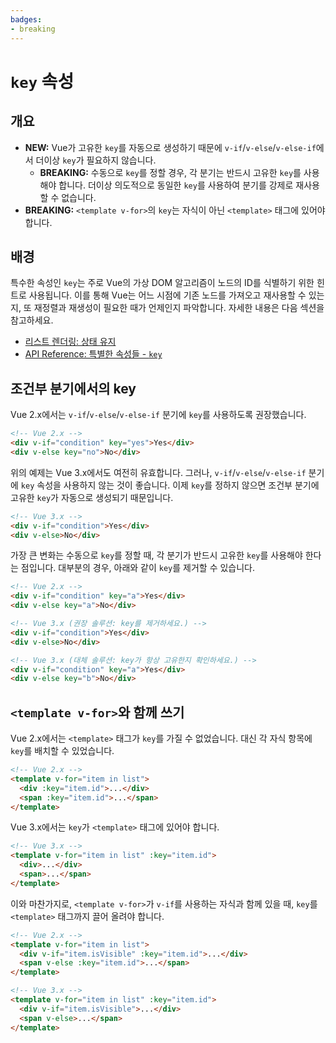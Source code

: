 ```yaml
---
badges:
- breaking
---
```


# `key` 속성 <migrationbadges badges="$frontmatter.badges"></migrationbadges>

## 개요

- **NEW:** Vue가 고유한 `key`를 자동으로 생성하기 때문에 `v-if`/`v-else`/`v-else-if`에서 더이상 `key`가 필요하지 않습니다.
    - **BREAKING:** 수동으로 `key`를 정할 경우, 각 분기는 반드시 고유한 `key`를 사용해야 합니다. 더이상 의도적으로 동일한 `key`를 사용하여 분기를 강제로 재사용할 수 없습니다.
- **BREAKING:** `<template v-for>`의 `key`는 자식이 아닌 `<template>` 태그에 있어야 합니다.

## 배경

특수한 속성인 `key`는 주로 Vue의 가상 DOM 알고리즘이 노드의 ID를 식별하기 위한 힌트로 사용됩니다. 이를 통해 Vue는 어느 시점에 기존 노드를 가져오고 재사용할 수 있는지, 또 재정렬과 재생성이 필요한 때가 언제인지 파악합니다. 자세한 내용은 다음 섹션을 참고하세요.

- [리스트 렌더링: 상태 유지](/ko-KR/guide/list.html#maintaining-state)
- [API Reference: 특별한 속성들 - `key`](/ko-KR/api/special-attributes.html#key)

## 조건부 분기에서의 key

Vue 2.x에서는 `v-if`/`v-else`/`v-else-if` 분기에 `key`를 사용하도록 권장했습니다.

```html
<!-- Vue 2.x -->
<div v-if="condition" key="yes">Yes</div>
<div v-else key="no">No</div>
```

위의 예제는 Vue 3.x에서도 여전히 유효합니다. 그러나, `v-if`/`v-else`/`v-else-if` 분기에 `key` 속성을 사용하지 않는 것이 좋습니다. 이제 `key`를 정하지 않으면 조건부 분기에 고유한 `key`가 자동으로 생성되기 때문입니다.

```html
<!-- Vue 3.x -->
<div v-if="condition">Yes</div>
<div v-else>No</div>
```

가장 큰 변화는 수동으로 `key`를 정할 때, 각 분기가 반드시 고유한 `key`를 사용해야 한다는 점입니다. 대부분의 경우, 아래와 같이 `key`를 제거할 수 있습니다.

```html
<!-- Vue 2.x -->
<div v-if="condition" key="a">Yes</div>
<div v-else key="a">No</div>

<!-- Vue 3.x (권장 솔루션: key를 제거하세요.) -->
<div v-if="condition">Yes</div>
<div v-else>No</div>

<!-- Vue 3.x (대체 솔루션: key가 항상 고유한지 확인하세요.) -->
<div v-if="condition" key="a">Yes</div>
<div v-else key="b">No</div>
```

## `<template v-for>`와 함께 쓰기

Vue 2.x에서는 `<template>` 태그가 `key`를 가질 수 없었습니다. 대신 각 자식 항목에 `key`를 배치할 수 있었습니다.

```html
<!-- Vue 2.x -->
<template v-for="item in list">
  <div :key="item.id">...</div>
  <span :key="item.id">...</span>
</template>
```

Vue 3.x에서는 `key`가 `<template>` 태그에 있어야 합니다.

```html
<!-- Vue 3.x -->
<template v-for="item in list" :key="item.id">
  <div>...</div>
  <span>...</span>
</template>
```

이와 마찬가지로, `<template v-for>`가 `v-if`를 사용하는 자식과 함께 있을 때, `key`를 `<template>` 태그까지 끌어 올려야 합니다.

```html
<!-- Vue 2.x -->
<template v-for="item in list">
  <div v-if="item.isVisible" :key="item.id">...</div>
  <span v-else :key="item.id">...</span>
</template>

<!-- Vue 3.x -->
<template v-for="item in list" :key="item.id">
  <div v-if="item.isVisible">...</div>
  <span v-else>...</span>
</template>
```

